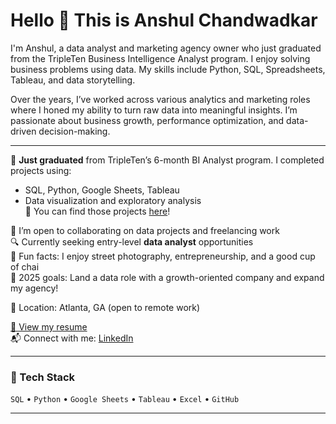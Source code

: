 # Hello 👋 This is Anshul Chandwadkar

I'm Anshul, a data analyst and marketing agency owner who just graduated from the TripleTen Business Intelligence Analyst program. I enjoy solving business problems using data. My skills include Python, SQL, Spreadsheets, Tableau, and data storytelling.

Over the years, I’ve worked across various analytics and marketing roles where I honed my ability to turn raw data into meaningful insights. I’m passionate about business growth, performance optimization, and data-driven decision-making.

---

🌱 **Just graduated** from TripleTen’s 6-month BI Analyst program. I completed projects using:
- SQL, Python, Google Sheets, Tableau
- Data visualization and exploratory analysis  
📁 You can find those projects [here](https://github.com/anshulcmax/Data_projects_TripleTen)!

🤝 I’m open to collaborating on data projects and freelancing work  
🔍 Currently seeking entry-level **data analyst** opportunities  
🐶 Fun facts: I enjoy street photography, entrepreneurship, and a good cup of chai  
🎯 2025 goals: Land a data role with a growth-oriented company and expand my agency!

📍 Location: Atlanta, GA (open to remote work)

[📄 View my resume](https://docs.google.com/document/d/1ZqZdhhjQA5eWLOFzRwRbgzp_74aYp7wCy7bORboFBUw/edit?usp=sharing)  
📬 Connect with me: [LinkedIn]([https://www.linkedin.com/in/anshul-chandwadkar-65b660331](https://www.linkedin.com/in/anshul-chandwadkar-65b660331/))

---

### 🚀 Tech Stack

`SQL` • `Python` • `Google Sheets` • `Tableau` • `Excel` • `GitHub`

---


<!--
**anshulcmax/anshulcmax** is a ✨ _special_ ✨ repository because its `README.md` (this file) appears on your GitHub profile.

Here are some ideas to get you started:

- 🔭 I’m currently working on ...
- 🌱 I’m currently learning ...
- 👯 I’m looking to collaborate on ...
- 🤔 I’m looking for help with ...
- 💬 Ask me about ...
- 📫 How to reach me: ...
- 😄 Pronouns: ...
- ⚡ Fun fact: ...
-->
